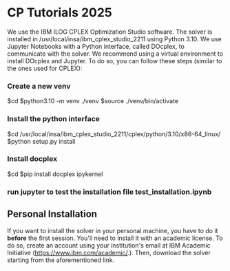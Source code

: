 # CP Tutorials 2025


We use the IBM ILOG CPLEX Optimization Studio software. The solver is installed in /usr/local/insa/ibm_cplex_studio_2211 using Python 3.10. We use Jupyter Notebooks with a Python interface, called DOcplex, to communicate with the solver. We recommend using a virtual environment to install DOcplex and Jupyter. To do so, you can follow these steps (similar to the ones used for CPLEX):

### Create a new venv
$cd
$python3.10 -m venv ./venv
$source ./venv/bin/activate

### Install the python interface
$cd /usr/local/insa/ibm_cplex_studio_2211/cplex/python/3.10/x86-64_linux/
$python setup.py install

### Install docplex
$cd
$pip install docplex ipykernel 

### run jupyter to test the installation file test_installation.ipynb


## Personal Installation
If you want to install the solver in your personal machine, you have to do it __before__ the first session. You'll need to install it with an academic license. To do so, create an account using your institution's email at IBM Academic Initiative (https://www.ibm.com/academic/.). Then, download the solver starting from the aforementioned link. 
